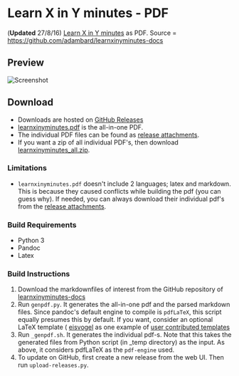 # Learn X in Y minutes - PDF

(**Updated** 27/8/16) [Learn X in Y minutes](http://learnxinyminutes.com) as
PDF. Source = <https://github.com/adambard/learnxinyminutes-docs>

## Preview

![Screenshot](https://cloud.githubusercontent.com/assets/4047597/18028175/063ccd6a-6c95-11e6-9ebf-fba11c516afc.png)

## Download

* Downloads are hosted on
  [GitHub Releases](https://github.com/aviaryan/learnxinyminutes-pdf/releases/tag/v2016.08.27)
* [learnxinyminutes.pdf](https://github.com/aviaryan/learnxinyminutes-pdf/releases/download/v2016.08.27/learnxinyminutes.pdf)
  is the all-in-one PDF.
* The individual PDF files can be found as
  [release attachments](https://github.com/aviaryan/learnxinyminutes-pdf/releases/tag/v2016.08.27).
* If you want a zip of all individual PDF's, then download
  [learnxinyminutes_all.zip](https://github.com/aviaryan/learnxinyminutes-pdf/releases/download/v2016.08.27/learnxinyminutes_all.zip).

### Limitations

* `learnxinyminutes.pdf` doesn't include 2 languages; latex and markdown. This
  is because they caused conflicts while building the pdf (you can guess why). If
  needed, you can always download their individual pdf's from the
  [release attachments](https://github.com/aviaryan/learnxinyminutes-pdf/releases/tag/v2016.08.27).

### Build Requirements

* Python 3
* Pandoc
* Latex

### Build Instructions

1. Download the markdownfiles of interest from the GitHub repository of
   [learnxinyminutes-docs](https://github.com/adambard/learnxinyminutes-docs)
1. Run `genpdf.py`. It generates the all-in-one pdf and the parsed markdown
   files.  Since pandoc's default engine to compile is `pdfLaTeX`, this script
   equally presumes this by default.  If you want, consider an optional LaTeX
   template (
   [eisvogel](https://github.com/Wandmalfarbe/pandoc-latex-template) as
   one example of
   [user contributed templates](https://github.com/jgm/pandoc/wiki/User-contributed-templates)
1. Run `_genpdf.sh`. It generates the individual pdf-s. Note that this takes
   the generated files from Python script (in _temp directory) as the input.
   As above, it considers pdfLaTeX as the `pdf-engine` used.
1. To update on GitHub, first create a new release from the web UI. Then run
   `upload-releases.py`.
